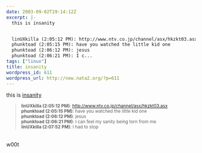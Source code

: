```yaml
---
date: 2003-09-02T19:14:12Z
excerpt: |-
  this is insanity


  linUXkilla (2:05:12 PM): http://www.ntv.co.jp/channel/asx/hkzkt03.asx
  phunktoad (2:05:15 PM): have you watched the little kid one
  phunktoad (2:06:12 PM): jesus
  phunktoad (2:06:21 PM): I c...
tags: ["linux"]
title: insanity
wordpress_id: 611
wordpress_url: http://new.nata2.org/?p=611
---
```


this is <a href="http://www.ntv.co.jp/kasoh/past_movie/contents.html">insanity</a>

<blockquote><small>
<b>linUXkilla (2:05:12 PM)</b>: <a href="http://www.ntv.co.jp/channel/asx/hkzkt03.asx">http://www.ntv.co.jp/channel/asx/hkzkt03.asx</a><br/>
<b>phunktoad (2:05:15 PM)</b>: have you watched the little kid one<br/>
<b>phunktoad (2:06:12 PM)</b>: jesus<br/>
<b>phunktoad (2:06:21 PM)</b>: I can feel my sanity being torn from me<br/>
<b>linUXkilla (2:07:52 PM)</b>: I had to stop<br/>
</small>
</blockquote><br/>w00t
